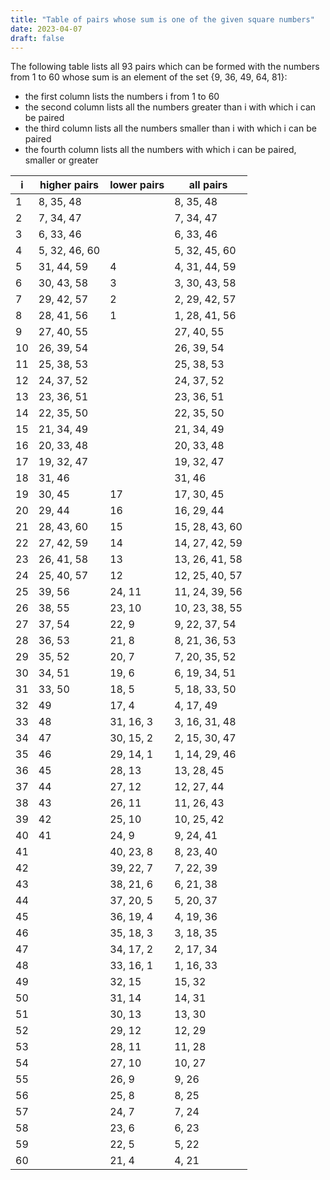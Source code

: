 ```yaml
---
title: "Table of pairs whose sum is one of the given square numbers"
date: 2023-04-07
draft: false
---
```


The following table lists all 93 pairs which can be formed with the numbers from 1 to 60 whose sum is an element of the set {9, 36, 49, 64, 81}:

- the first column lists the numbers i from 1 to 60 
- the second column lists all the numbers greater than i with which i can be paired
- the third column lists all the numbers smaller than i with which i can be paired
- the fourth column lists all the numbers with which i can be paired, smaller or greater

|  i  | higher pairs  | lower pairs | all pairs      |
| --- | ------------  | ----------- | -------------  |
|   1 | 8, 35, 48     |             | 8, 35, 48      |
|   2 | 7, 34, 47     |             | 7, 34, 47      |
|   3 | 6, 33, 46     |             | 6, 33, 46      |
|   4 | 5, 32, 46, 60 |             | 5, 32, 45, 60  |
|   5 | 31, 44, 59    | 4           | 4, 31, 44, 59  |
|   6 | 30, 43, 58    | 3           | 3, 30, 43, 58  |
|   7 | 29, 42, 57    | 2           | 2, 29, 42, 57  |
|   8 | 28, 41, 56    | 1           | 1, 28, 41, 56  |
|   9 | 27, 40, 55    |             | 27, 40, 55     |
|  10 | 26, 39, 54    |             | 26, 39, 54     |
|  11 | 25, 38, 53    |             | 25, 38, 53     | 
|  12 | 24, 37, 52    |             | 24, 37, 52     |
|  13 | 23, 36, 51    |             | 23, 36, 51     |
|  14 | 22, 35, 50    |             | 22, 35, 50     |
|  15 | 21, 34, 49    |             | 21, 34, 49     |
|  16 | 20, 33, 48    |             | 20, 33, 48     |
|  17 | 19, 32, 47    |             | 19, 32, 47     |
|  18 | 31, 46        |             | 31, 46         |
|  19 | 30, 45        | 17          | 17, 30, 45     |
|  20 | 29, 44        | 16          | 16, 29, 44     |
|  21 | 28, 43, 60    | 15          | 15, 28, 43, 60 |  
|  22 | 27, 42, 59    | 14          | 14, 27, 42, 59 |
|  23 | 26, 41, 58    | 13          | 13, 26, 41, 58 |
|  24 | 25, 40, 57    | 12          | 12, 25, 40, 57 |
|  25 | 39, 56        | 24, 11      | 11, 24, 39, 56 |
|  26 | 38, 55        | 23, 10      | 10, 23, 38, 55 |
|  27 | 37, 54        | 22, 9       | 9, 22, 37, 54  |
|  28 | 36, 53        | 21, 8       | 8, 21, 36, 53  |
|  29 | 35, 52        | 20, 7       | 7, 20, 35, 52  |
|  30 | 34, 51        | 19, 6       | 6, 19, 34, 51  |
|  31 | 33, 50        | 18, 5       | 5, 18, 33, 50  |
|  32 | 49            | 17, 4       | 4, 17, 49      |
|  33 | 48            | 31, 16, 3   | 3, 16, 31, 48  |
|  34 | 47            | 30, 15, 2   | 2, 15, 30, 47  |
|  35 | 46            | 29, 14, 1   | 1, 14, 29, 46  |
|  36 | 45            | 28, 13      | 13, 28, 45     |
|  37 | 44            | 27, 12      | 12, 27, 44     |
|  38 | 43            | 26, 11      | 11, 26, 43     |
|  39 | 42            | 25, 10      | 10, 25, 42     |
|  40 | 41            | 24, 9       | 9, 24, 41      |
|  41 |               | 40, 23, 8   | 8, 23, 40      |
|  42 |               | 39, 22, 7   | 7, 22, 39      |
|  43 |               | 38, 21, 6   | 6, 21, 38      |
|  44 |               | 37, 20, 5   | 5, 20, 37      |
|  45 |               | 36, 19, 4   | 4, 19, 36      |
|  46 |               | 35, 18, 3   | 3, 18, 35      |
|  47 |               | 34, 17, 2   | 2, 17, 34      |
|  48 |               | 33, 16, 1   | 1, 16, 33      |
|  49 |               | 32, 15      | 15, 32         |
|  50 |               | 31, 14      | 14, 31         |
|  51 |               | 30, 13      | 13, 30         |
|  52 |               | 29, 12      | 12, 29         |
|  53 |               | 28, 11      | 11, 28         |
|  54 |               | 27, 10      | 10, 27         |
|  55 |               | 26, 9       | 9, 26          |
|  56 |               | 25, 8       | 8, 25          |
|  57 |               | 24, 7       | 7, 24          |
|  58 |               | 23, 6       | 6, 23          |
|  59 |               | 22, 5       | 5, 22          |
|  60 |               | 21, 4       | 4, 21          |

